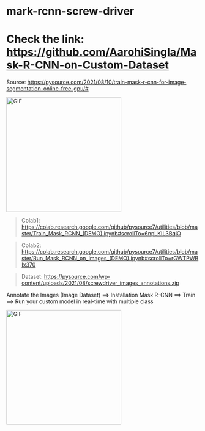 # mark-rcnn-screw-driver

# Check the link: https://github.com/AarohiSingla/Mask-R-CNN-on-Custom-Dataset

Source: https://pysource.com/2021/08/10/train-mask-r-cnn-for-image-segmentation-online-free-gpu/#

<img align="center" alt="GIF" height="300px" src="https://pysource.com/wp-content/uploads/2021/08/train-mask-r-cnn-for-image-segmentation-online-free-gpu-screwdrive-detected.png"/>


> Colab1: https://colab.research.google.com/github/pysource7/utilities/blob/master/Train_Mask_RCNN_(DEMO).ipynb#scrollTo=6npLKIL3BqiO

> Colab2: https://colab.research.google.com/github/pysource7/utilities/blob/master/Run_Mask_RCNN_on_images_(DEMO).ipynb#scrollTo=rGWTPWBIx370

> Dataset: https://pysource.com/wp-content/uploads/2021/08/screwdriver_images_annotations.zip

Annotate the Images (Image Dataset) ==> Installation Mask R-CNN ==> Train ==> Run your custom model in real-time with multiple class

<img align="center" alt="GIF" height="300px" src="https://pysource.com/wp-content/uploads/brizy/imgs/camaro_annotation-1270x568x146x0x980x568x1628579382.jpg"/>
